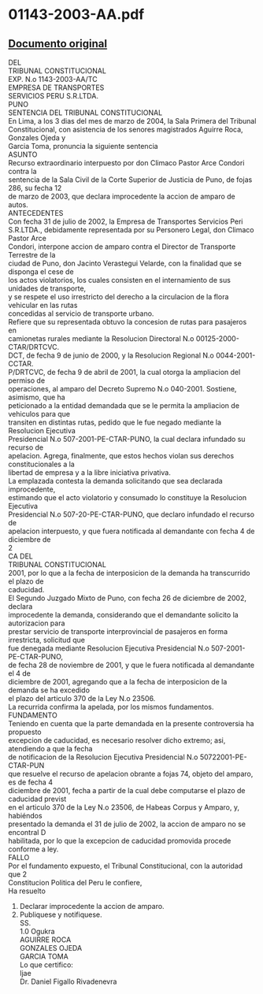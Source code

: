 
01143-2003-AA.pdf
=================
  
[Documento original](https://tc.gob.pe/jurisprudencia/2004/01143-2003-AA.pdf)  
---  
DEL  
TRIBUNAL CONSTITUCIONAL  
EXP. N.o 1143-2003-AA/TC  
EMPRESA DE TRANSPORTES  
SERVICIOS PERU S.R.LTDA.  
PUNO  
SENTENCIA DEL TRIBUNAL CONSTITUCIONAL  
En Lima, a los 3 dias del mes de marzo de 2004, la Sala Primera del Tribunal  
Constitucional, con asistencia de los senores magistrados Aguirre Roca, Gonzales Ojeda y  
Garcia Toma, pronuncia la siguiente sentencia  
ASUNTO  
Recurso extraordinario interpuesto por don Climaco Pastor Arce Condori contra la  
sentencia de la Sala Civil de la Corte Superior de Justicia de Puno, de fojas 286, su fecha 12  
de marzo de 2003, que declara improcedente la accion de amparo de autos.  
ANTECEDENTES  
Con fecha 31 de julio de 2002, la Empresa de Transportes Servicios Peri  
S.R.LTDA., debidamente representada por su Personero Legal, don Climaco Pastor Arce  
Condori, interpone accion de amparo contra el Director de Transporte Terrestre de la  
ciudad de Puno, don Jacinto Verastegui Velarde, con la finalidad que se disponga el cese de  
los actos violatorios, los cuales consisten en el internamiento de sus unidades de transporte,  
y se respete el uso irrestricto del derecho a la circulacion de la flora vehicular en las rutas  
concedidas al servicio de transporte urbano.  
Refiere que su representada obtuvo la concesion de rutas para pasajeros en  
camionetas rurales mediante la Resolucion Directoral N.o 00125-2000-CTAR/DRTCVC.  
DCT, de fecha 9 de junio de 2000, y la Resolucion Regional N.o 0044-2001-CCTAR.  
P/DRTCVC, de fecha 9 de abril de 2001, la cual otorga la ampliacion del permiso de  
operaciones, al amparo del Decreto Supremo N.o 040-2001. Sostiene, asimismo, que ha  
peticionado a la entidad demandada que se le permita la ampliacion de vehiculos para que  
transiten en distintas rutas, pedido que le fue negado mediante la Resolucion Ejecutiva  
Presidencial N.o 507-2001-PE-CTAR-PUNO, la cual declara infundado su recurso de  
apelacion. Agrega, finalmente, que estos hechos violan sus derechos constitucionales a la  
libertad de empresa y a la libre iniciativa privativa.  
La emplazada contesta la demanda solicitando que sea declarada improcedente,  
estimando que el acto violatorio y consumado lo constituye la Resolucion Ejecutiva  
Presidencial N.o 507-20-PE-CTAR-PUNO, que declaro infundado el recurso de  
apelacion interpuesto, y que fuera notificada al demandante con fecha 4 de diciembre de  
2  
CA DEL  
TRIBUNAL CONSTITUCIONAL  
2001, por lo que a la fecha de interposicion de la demanda ha transcurrido el plazo de  
caducidad.  
El Segundo Juzgado Mixto de Puno, con fecha 26 de diciembre de 2002, declara  
improcedente la demanda, considerando que el demandante solicito la autorizacion para  
prestar servicio de transporte interprovincial de pasajeros en forma irrestricta, solicitud que  
fue denegada mediante Resolucion Ejecutiva Presidencial N.o 507-2001-PE-CTAR-PUNO,  
de fecha 28 de noviembre de 2001, y que le fuera notificada al demandante el 4 de  
diciembre de 2001, agregando que a la fecha de interposicion de la demanda se ha excedido  
el plazo del articulo 370 de la Ley N.o 23506.  
La recurrida confirma la apelada, por los mismos fundamentos.  
FUNDAMENTO  
Teniendo en cuenta que la parte demandada en la presente controversia ha propuesto  
excepcion de caducidad, es necesario resolver dicho extremo; asi, atendiendo a que la fecha  
de notificacion de la Resolucion Ejecutiva Presidencial N.o 50722001-PE-CTAR-PUN  
que resuelve el recurso de apelacion obrante a fojas 74, objeto del amparo, es de fecha 4  
diciembre de 2001, fecha a partir de la cual debe computarse el plazo de caducidad previst  
en el articulo 370 de la Ley N.o 23506, de Habeas Corpus y Amparo, y, habiéndos  
presentado la demanda el 31 de julio de 2002, la accion de amparo no se encontral D  
habilitada, por lo que la excepcion de caducidad promovida procede conforme a ley.  
FALLO  
Por el fundamento expuesto, el Tribunal Constitucional, con la autoridad que 2  
Constitucion Politica del Peru le confiere,  
Ha resuelto  
1. Declarar improcedente la accion de amparo.  
2. Publiquese y notifiquese.  
SS.  
1.0 Ogukra  
AGUIRRE ROCA  
GONZALES OJEDA  
GARCIA TOMA  
Lo que certifico:  
ljae  
Dr. Daniel Figallo Rivadenevra